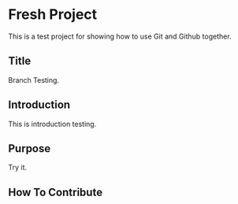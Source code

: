 # Fresh Project

This is a test project for showing how to use Git and Github together.


## Title

Branch Testing.

## Introduction

This is introduction testing.

## Purpose

Try it.

## How To Contribute